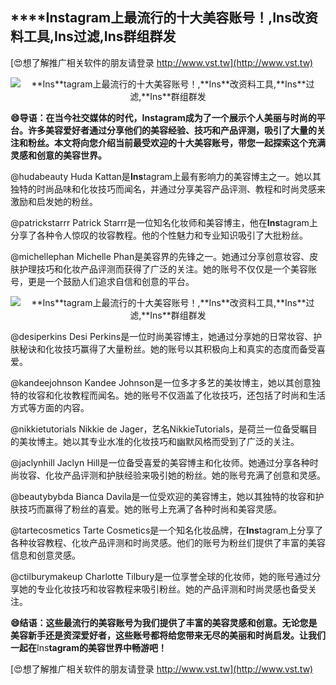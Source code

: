 ## ****Ins**tagram上最流行的十大美容账号！,**Ins**改资料工具,**Ins**过滤,**Ins**群组群发**

[😍想了解推广相关软件的朋友请登录 http://www.vst.tw](http://www.vst.tw)

 <center><img src="https://vst.tw/MP4/tuiguang/png/0.png" alt="**Ins**tagram上最流行的十大美容账号！,**Ins**改资料工具,**Ins**过滤,**Ins**群组群发"></center>

**😄导语：在当今社交媒体的时代，**Ins**tagram成为了一个展示个人美丽与时尚的平台。许多美容爱好者通过分享他们的美容经验、技巧和产品评测，吸引了大量的关注和粉丝。本文将向您介绍当前最受欢迎的十大美容账号，带您一起探索这个充满灵感和创意的美容世界。**

@hudabeauty
Huda Kattan是**Ins**tagram上最有影响力的美容博主之一。她以其独特的时尚品味和化妆技巧而闻名，并通过分享美容产品评测、教程和时尚灵感来激励和启发她的粉丝。

@patrickstarrr
Patrick Starrr是一位知名化妆师和美容博主，他在**Ins**tagram上分享了各种令人惊叹的妆容教程。他的个性魅力和专业知识吸引了大批粉丝。

@michellephan
Michelle Phan是美容界的先锋之一。她通过分享创意妆容、皮肤护理技巧和化妆产品评测而获得了广泛的关注。她的账号不仅仅是一个美容账号，更是一个鼓励人们追求自信和创意的平台。

 <center><img src="https://vst.tw/MP4/tuiguang/png/2.png" alt="**Ins**tagram上最流行的十大美容账号！,**Ins**改资料工具,**Ins**过滤,**Ins**群组群发"></center>

@desiperkins
Desi Perkins是一位时尚美容博主，她通过分享她的日常妆容、护肤秘诀和化妆技巧赢得了大量粉丝。她的账号以其积极向上和真实的态度而备受喜爱。

@kandeejohnson
Kandee Johnson是一位多才多艺的美妆博主，她以其创意独特的妆容和化妆教程而闻名。她的账号不仅涵盖了化妆技巧，还包括了时尚和生活方式等方面的内容。

@nikkietutorials
Nikkie de Jager，艺名NikkieTutorials，是荷兰一位备受瞩目的美妆博主。她以其专业水准的化妆技巧和幽默风格而受到了广泛的关注。

@jaclynhill
Jaclyn Hill是一位备受喜爱的美容博主和化妆师。她通过分享各种时尚妆容、化妆产品评测和护肤经验来吸引她的粉丝。她的账号充满了创意和灵感。

@beautybybda
Bianca Davila是一位受欢迎的美容博主，她以其独特的妆容和护肤技巧而赢得了粉丝的喜爱。她的账号上充满了各种时尚和美容灵感。

@tartecosmetics
Tarte Cosmetics是一个知名化妆品牌，在**Ins**tagram上分享了各种妆容教程、化妆产品评测和时尚灵感。他们的账号为粉丝们提供了丰富的美容信息和创意灵感。

@ctilburymakeup
Charlotte Tilbury是一位享誉全球的化妆师，她的账号通过分享她的专业化妆技巧和妆容教程来吸引粉丝。她的产品评测和时尚灵感也备受关注。

**😄结语：这些最流行的美容账号为我们提供了丰富的美容灵感和创意。无论您是美容新手还是资深爱好者，这些账号都将给您带来无尽的美丽和时尚启发。让我们一起在**Ins**tagram的美容世界中畅游吧！**

[😍想了解推广相关软件的朋友请登录 http://www.vst.tw](http://www.vst.tw)



